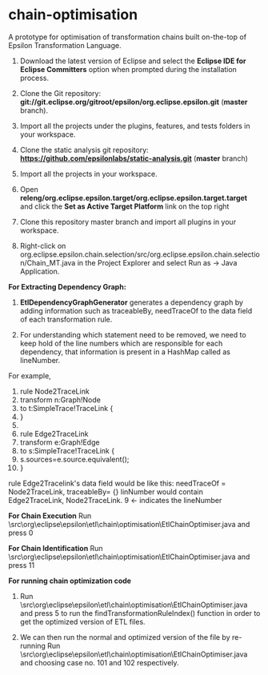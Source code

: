 # chain-optimisation
A prototype for optimisation of transformation chains built on-the-top of Epsilon Transformation Language.

1. Download the latest version of Eclipse and select the **Eclipse IDE for Eclipse Committers** option when prompted during the installation process.

2. Clone the Git repository: **git://git.eclipse.org/gitroot/epsilon/org.eclipse.epsilon.git** (**master** branch).

3. Import all the projects under the plugins, features, and tests folders in your workspace.

4. Clone the static analysis git repository: **https://github.com/epsilonlabs/static-analysis.git** (**master** branch)

5. Import all the projects in your workspace.

6. Open **releng/org.eclipse.epsilon.target/org.eclipse.epsilon.target.target** and click the **Set as Active Target Platform** link on the top right

7. Clone this repository master branch and import all plugins in your workspace.

8. Right-click on org.eclipse.epsilon.chain.selection/src/org.eclipse.epsilon.chain.selection/Chain_MT.java in the Project Explorer and select Run as → Java Application.


**For Extracting Dependency Graph:**

1. **EtlDependencyGraphGenerator** generates a dependency graph by adding information such as traceableBy, needTraceOf to the data field of each transformation rule.

2. For understanding which statement need to be removed, we need to keep hold of the line numbers which are responsible for each dependency, that information is present in a HashMap called as lineNumber.

For example,
1. rule Node2TraceLink
2.	transform n:Graph!Node
3.	to t:SimpleTrace!TraceLink {
4.	}
5. 
6. rule Edge2TraceLink
7. 	transform e:Graph!Edge
8.	  to s:SimpleTrace!TraceLink {
9.	  s.sources=e.source.equivalent();
10. }
 
 rule Edge2Tracelink's data field would be like this: needTraceOf = Node2TraceLink, traceableBy= {}
 linNumber would contain  
 Edge2TraceLink, Node2TraceLink.  9 <- indicates the lineNumber
 
 **For Chain Execution**
 Run \src\org\eclipse\epsilon\etl\chain\optimisation\EtlChainOptimiser.java and press 0
 
 **For Chain Identification**
 Run \src\org\eclipse\epsilon\etl\chain\optimisation\EtlChainOptimiser.java and press 11
 
 **For running chain optimization code**
 
1. Run \src\org\eclipse\epsilon\etl\chain\optimisation\EtlChainOptimiser.java and press 5 to run the findTransformationRuleIndex() function in order to get the  optimized version of ETL files.
 
2. We can then run the normal and optimized version of the file by re-running Run \src\org\eclipse\epsilon\etl\chain\optimisation\EtlChainOptimiser.java and choosing case no. 101 and 102 respectively.
  
